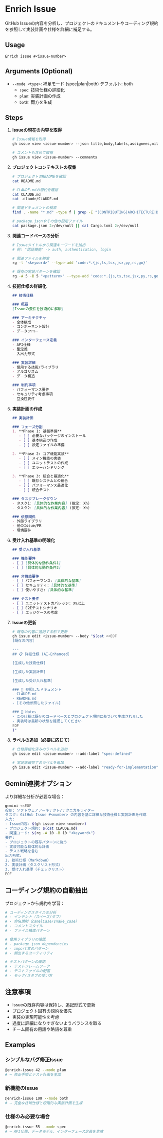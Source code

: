 # Enrich Issue

GitHub Issueの内容を分析し、プロジェクトのドキュメントやコーディング規約を参照して実装計画や仕様を詳細に補足する。

## Usage
```
Enrich issue #<issue-number>
```

## Arguments (Optional)
- `--mode <type>`: 補足モード (spec|plan|both) デフォルト: both
  - `spec`: 技術仕様の詳細化
  - `plan`: 実装計画の作成
  - `both`: 両方を生成

## Steps

1. **Issueの現在の内容を取得**
   ```bash
   # Issue情報を取得
   gh issue view <issue-number> --json title,body,labels,assignees,milestone
   
   # コメントも含めて取得
   gh issue view <issue-number> --comments
   ```

2. **プロジェクトコンテキストの収集**
   ```bash
   # プロジェクトのREADMEを確認
   cat README.md
   
   # CLAUDE.mdの規約を確認
   cat CLAUDE.md
   cat .claude/CLAUDE.md
   
   # 関連ドキュメントの検索
   find . -name "*.md" -type f | grep -E "(CONTRIBUTING|ARCHITECTURE|DESIGN|SPEC)"
   
   # package.jsonやその他の設定ファイル
   cat package.json 2>/dev/null || cat Cargo.toml 2>/dev/null
   ```

3. **関連コードベースの分析**
   ```bash
   # Issueタイトルから関連キーワードを抽出
   # 例: "認証機能" -> auth, authentication, login
   
   # 関連ファイルを検索
   rg -l "<keyword>" --type-add 'code:*.{js,ts,tsx,jsx,py,rs,go}'
   
   # 既存の実装パターンを確認
   rg -A 5 -B 5 "<pattern>" --type-add 'code:*.{js,ts,tsx,jsx,py,rs,go}'
   ```

4. **技術仕様の詳細化**
   ```markdown
   ## 技術仕様
   
   ### 概要
   [Issueの要件を技術的に解釈]
   
   ### アーキテクチャ
   - 全体構成
   - コンポーネント設計
   - データフロー
   
   ### インターフェース定義
   - API仕様
   - 型定義
   - 入出力形式
   
   ### 実装詳細
   - 使用する技術/ライブラリ
   - アルゴリズム
   - データ構造
   
   ### 制約事項
   - パフォーマンス要件
   - セキュリティ考慮事項
   - 互換性要件
   ```

5. **実装計画の作成**
   ```markdown
   ## 実装計画
   
   ### フェーズ分割
   1. **Phase 1: 基盤準備**
      - [ ] 必要なパッケージのインストール
      - [ ] 基本構造の作成
      - [ ] 設定ファイルの準備
   
   2. **Phase 2: コア機能実装**
      - [ ] メイン機能の実装
      - [ ] ユニットテストの作成
      - [ ] エラーハンドリング
   
   3. **Phase 3: 統合と最適化**
      - [ ] 既存システムとの統合
      - [ ] パフォーマンス最適化
      - [ ] 統合テスト
   
   ### タスクブレークダウン
   - タスク1: [具体的な作業内容] (推定: Xh)
   - タスク2: [具体的な作業内容] (推定: Xh)
   
   ### 依存関係
   - 外部ライブラリ
   - 他のIssue/PR
   - 環境要件
   ```

6. **受け入れ基準の明確化**
   ```markdown
   ## 受け入れ基準
   
   ### 機能要件
   - [ ] [具体的な動作条件1]
   - [ ] [具体的な動作条件2]
   
   ### 非機能要件
   - [ ] パフォーマンス: [具体的な基準]
   - [ ] セキュリティ: [具体的な基準]
   - [ ] 使いやすさ: [具体的な基準]
   
   ### テスト要件
   - [ ] ユニットテストカバレッジ: X%以上
   - [ ] E2Eテストシナリオ
   - [ ] エッジケースの考慮
   ```

7. **Issueの更新**
   ```bash
   # 既存の内容に追記する形で更新
   gh issue edit <issue-number> --body "$(cat <<EOF
   [既存の内容]
   
   ---
   ## 📋 詳細仕様 (AI-Enhanced)
   
   [生成した技術仕様]
   
   [生成した実装計画]
   
   [生成した受け入れ基準]
   
   ### 🔗 参照したドキュメント
   - CLAUDE.md
   - README.md
   - [その他参照したファイル]
   
   ### 📝 Notes
   - この仕様は既存のコードベースとプロジェクト規約に基づいて生成されました
   - 実装時は最新の状態を確認してください
   EOF
   )"
   ```

8. **ラベルの追加（必要に応じて）**
   ```bash
   # 仕様詳細化済みのラベルを追加
   gh issue edit <issue-number> --add-label "spec-defined"
   
   # 実装準備完了のラベルを追加
   gh issue edit <issue-number> --add-label "ready-for-implementation"
   ```

## Gemini連携オプション

より詳細な分析が必要な場合：
```bash
gemini <<EOF
役割: ソフトウェアアーキテクト/テクニカルライター
タスク: GitHub Issue #<number> の内容を基に詳細な技術仕様と実装計画を作成
入力:
- Issue内容: $(gh issue view <number>)
- プロジェクト規約: $(cat CLAUDE.md)
- 関連コード: $(rg -A 10 -B 10 "<keyword>")
要件:
- プロジェクトの既存パターンに従う
- 実装可能な具体的な計画
- テスト戦略を含む
出力形式:
1. 技術仕様（Markdown）
2. 実装計画（タスクリスト形式）
3. 受け入れ基準（チェックリスト）
EOF
```

## コーディング規約の自動抽出

プロジェクトから規約を学習：
```bash
# コーディングスタイルの分析
# - インデント（スペース/タブ）
# - 命名規則（camelCase/snake_case）
# - コメントスタイル
# - ファイル構成パターン

# 使用ライブラリの確認
# - package.json dependencies
# - import文のパターン
# - 頻出するユーティリティ

# テストパターンの確認
# - テストフレームワーク
# - テストファイルの配置
# - モック/スタブの使い方
```

## 注意事項

- Issueの既存内容は保持し、追記形式で更新
- プロジェクト固有の規約を優先
- 実装の実現可能性を考慮
- 過度に詳細になりすぎないようバランスを取る
- チーム固有の用語や略語を尊重

## Examples

### シンプルなバグ修正Issue
```bash
@enrich-issue 42 --mode plan
# → 修正手順とテスト計画を生成
```

### 新機能のIssue
```bash
@enrich-issue 100 --mode both
# → 完全な技術仕様と段階的な実装計画を生成
```

### 仕様のみ必要な場合
```bash
@enrich-issue 55 --mode spec
# → API仕様、データモデル、インターフェース定義を生成
```